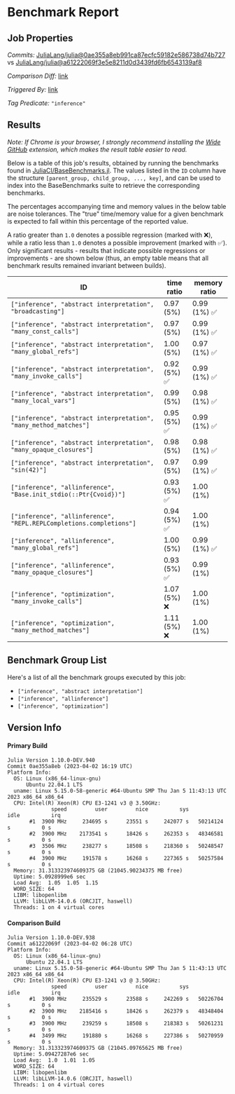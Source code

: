 # Benchmark Report

## Job Properties

*Commits:* [JuliaLang/julia@0ae355a8eb991ca87ecfc59182e586738d74b727](https://github.com/JuliaLang/julia/commit/0ae355a8eb991ca87ecfc59182e586738d74b727) vs [JuliaLang/julia@a61222069f3e5e8211d0d3439fd6fb6543139af8](https://github.com/JuliaLang/julia/commit/a61222069f3e5e8211d0d3439fd6fb6543139af8)

*Comparison Diff:* [link](https://github.com/JuliaLang/julia/compare/a61222069f3e5e8211d0d3439fd6fb6543139af8..0ae355a8eb991ca87ecfc59182e586738d74b727)

*Triggered By:* [link](https://github.com/JuliaLang/julia/pull/49227)

*Tag Predicate:* `"inference"`

## Results

*Note: If Chrome is your browser, I strongly recommend installing the [Wide GitHub](https://chrome.google.com/webstore/detail/wide-github/kaalofacklcidaampbokdplbklpeldpj?hl=en)
extension, which makes the result table easier to read.*

Below is a table of this job's results, obtained by running the benchmarks found in
[JuliaCI/BaseBenchmarks.jl](https://github.com/JuliaCI/BaseBenchmarks.jl). The values
listed in the `ID` column have the structure `[parent_group, child_group, ..., key]`,
and can be used to index into the BaseBenchmarks suite to retrieve the corresponding
benchmarks.

The percentages accompanying time and memory values in the below table are noise tolerances. The "true"
time/memory value for a given benchmark is expected to fall within this percentage of the reported value.

A ratio greater than `1.0` denotes a possible regression (marked with :x:), while a ratio less
than `1.0` denotes a possible improvement (marked with :white_check_mark:). Only significant results - results
that indicate possible regressions or improvements - are shown below (thus, an empty table means that all
benchmark results remained invariant between builds).

| ID | time ratio | memory ratio |
|----|------------|--------------|
| `["inference", "abstract interpretation", "broadcasting"]` | 0.97 (5%)  | 0.99 (1%) :white_check_mark: |
| `["inference", "abstract interpretation", "many_const_calls"]` | 0.97 (5%)  | 0.99 (1%) :white_check_mark: |
| `["inference", "abstract interpretation", "many_global_refs"]` | 1.00 (5%)  | 0.97 (1%) :white_check_mark: |
| `["inference", "abstract interpretation", "many_invoke_calls"]` | 0.92 (5%) :white_check_mark: | 0.99 (1%) :white_check_mark: |
| `["inference", "abstract interpretation", "many_local_vars"]` | 0.99 (5%)  | 0.98 (1%) :white_check_mark: |
| `["inference", "abstract interpretation", "many_method_matches"]` | 0.95 (5%) :white_check_mark: | 0.99 (1%) :white_check_mark: |
| `["inference", "abstract interpretation", "many_opaque_closures"]` | 0.98 (5%)  | 0.98 (1%) :white_check_mark: |
| `["inference", "abstract interpretation", "sin(42)"]` | 0.97 (5%)  | 0.99 (1%) :white_check_mark: |
| `["inference", "allinference", "Base.init_stdio(::Ptr{Cvoid})"]` | 0.93 (5%) :white_check_mark: | 1.00 (1%)  |
| `["inference", "allinference", "REPL.REPLCompletions.completions"]` | 0.94 (5%) :white_check_mark: | 1.00 (1%)  |
| `["inference", "allinference", "many_global_refs"]` | 1.00 (5%)  | 0.99 (1%) :white_check_mark: |
| `["inference", "allinference", "many_opaque_closures"]` | 0.93 (5%) :white_check_mark: | 0.99 (1%)  |
| `["inference", "optimization", "many_invoke_calls"]` | 1.07 (5%) :x: | 1.00 (1%)  |
| `["inference", "optimization", "many_method_matches"]` | 1.11 (5%) :x: | 1.00 (1%)  |

## Benchmark Group List

Here's a list of all the benchmark groups executed by this job:

- `["inference", "abstract interpretation"]`
- `["inference", "allinference"]`
- `["inference", "optimization"]`

## Version Info

#### Primary Build

```
Julia Version 1.10.0-DEV.940
Commit 0ae355a8eb (2023-04-02 16:19 UTC)
Platform Info:
  OS: Linux (x86_64-linux-gnu)
      Ubuntu 22.04.1 LTS
  uname: Linux 5.15.0-58-generic #64-Ubuntu SMP Thu Jan 5 11:43:13 UTC 2023 x86_64 x86_64
  CPU: Intel(R) Xeon(R) CPU E3-1241 v3 @ 3.50GHz: 
              speed         user         nice          sys         idle          irq
       #1  3900 MHz     234695 s      23551 s     242077 s   50214124 s          0 s
       #2  3900 MHz    2173541 s      18426 s     262353 s   48346581 s          0 s
       #3  3506 MHz     238277 s      18508 s     218360 s   50248547 s          0 s
       #4  3900 MHz     191578 s      16268 s     227365 s   50257584 s          0 s
  Memory: 31.313323974609375 GB (21045.90234375 MB free)
  Uptime: 5.0928999e6 sec
  Load Avg:  1.05  1.05  1.15
  WORD_SIZE: 64
  LIBM: libopenlibm
  LLVM: libLLVM-14.0.6 (ORCJIT, haswell)
  Threads: 1 on 4 virtual cores

```

#### Comparison Build

```
Julia Version 1.10.0-DEV.938
Commit a61222069f (2023-04-02 06:28 UTC)
Platform Info:
  OS: Linux (x86_64-linux-gnu)
      Ubuntu 22.04.1 LTS
  uname: Linux 5.15.0-58-generic #64-Ubuntu SMP Thu Jan 5 11:43:13 UTC 2023 x86_64 x86_64
  CPU: Intel(R) Xeon(R) CPU E3-1241 v3 @ 3.50GHz: 
              speed         user         nice          sys         idle          irq
       #1  3900 MHz     235529 s      23588 s     242269 s   50226704 s          0 s
       #2  3900 MHz    2185416 s      18426 s     262379 s   48348404 s          0 s
       #3  3900 MHz     239259 s      18508 s     218383 s   50261231 s          0 s
       #4  3499 MHz     191880 s      16268 s     227386 s   50270959 s          0 s
  Memory: 31.313323974609375 GB (21045.09765625 MB free)
  Uptime: 5.09427287e6 sec
  Load Avg:  1.0  1.01  1.05
  WORD_SIZE: 64
  LIBM: libopenlibm
  LLVM: libLLVM-14.0.6 (ORCJIT, haswell)
  Threads: 1 on 4 virtual cores

```
